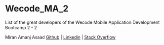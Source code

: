 # Wecode_MA_2
List of the great developers of the Wecode Mobile Application Development Bootcamp 2 - 2

Miran Amanj Asaad [Github](https://github.com/miran18-prog) | [Linkedin](https://www.linkedin.com/in/miran-amanj-77181b165/) | [Stack Overflow](https://stackoverflow.com/users/14818848/miran-amanj)
